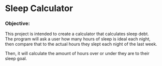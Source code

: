 # Sleep Calculator 

### Objective: 
This project is intended to create a calculator that calculates sleep debt. The program will ask a user how many hours of sleep is ideal each night, then compare that to the actual hours they slept each night of the last week.

Then, it will calculate the amount of hours over or under they are to their sleep goal.
